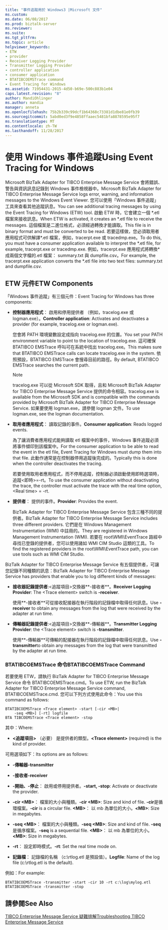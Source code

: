 ```yaml
---
title: "事件追蹤用於 Windows3 |Microsoft 文件"
ms.custom: 
ms.date: 06/08/2017
ms.prod: biztalk-server
ms.reviewer: 
ms.suite: 
ms.tgt_pltfrm: 
ms.topic: article
helpviewer_keywords:
- ETW
- provider
- Receiver Logging Provider
- Transmitter Logging Provider
- controller application
- consumer application
- BTATIBCOEMSTrace command
- Event Tracing for Windows
ms.assetid: 71954431-2015-4d50-b69e-500c883b1e04
caps.latest.revision: "8"
author: MandiOhlinger
ms.author: mandia
manager: anneta
ms.openlocfilehash: 75b2b339c99dcf1b64368c73381d1dbe81e0fb39
ms.sourcegitcommit: 5abd0ed3f9e4858ffaaec5481bfa8878595e95f7
ms.translationtype: MT
ms.contentlocale: zh-TW
ms.lasthandoff: 11/28/2017
---
```

# <a name="using-event-tracing-for-windows"></a><span data-ttu-id="0632b-102">使用 Windows 事件追蹤</span><span class="sxs-lookup"><span data-stu-id="0632b-102">Using Event Tracing for Windows</span></span>
<span data-ttu-id="0632b-103">Microsoft BizTalk Adapter for TIBCO Enterprise Message Service 會將錯誤、警告與資訊訊息記錄到 Windows 事件檢視器中。</span><span class="sxs-lookup"><span data-stu-id="0632b-103">Microsoft BizTalk Adapter for TIBCO Enterprise Message Service logs error, warning, and information messages to the Windows Event Viewer.</span></span> <span data-ttu-id="0632b-104">您可以使用「Windows 事件追蹤」工具來查看其他追蹤訊息。</span><span class="sxs-lookup"><span data-stu-id="0632b-104">You can see additional tracing messages by using the Event Tracing for Windows (ETW) tool.</span></span> <span data-ttu-id="0632b-105">啟動 ETW 時，它會建立一個 *.etl 檔案來接收訊息。</span><span class="sxs-lookup"><span data-stu-id="0632b-105">When ETW is activated, it creates an *.etl file to receive the messages.</span></span> <span data-ttu-id="0632b-106">這個檔案是二進位格式，必須經過轉換才能讀取。</span><span class="sxs-lookup"><span data-stu-id="0632b-106">This file is in binary format and must be converted to be read.</span></span> <span data-ttu-id="0632b-107">若要這樣做，您必須取用者應用程式可供解譯\*.etl 檔案，例如，tracerpt.exe 或 tracedmp.exe。</span><span class="sxs-lookup"><span data-stu-id="0632b-107">To do this, you must have a consumer application available to interpret the \*.etl file, for example, tracerpt.exe or tracedmp.exe.</span></span> <span data-ttu-id="0632b-108">例如，tracerpt.exe 應用程式將轉換\*成兩個文字檔的.etl 檔案： summary.txt 與 dumpfile.csv。</span><span class="sxs-lookup"><span data-stu-id="0632b-108">For example, the tracerpt.exe application converts the \*.etl file into two text files: summary.txt and dumpfile.csv.</span></span>  
  
## <a name="etw-components"></a><span data-ttu-id="0632b-109">ETW 元件</span><span class="sxs-lookup"><span data-stu-id="0632b-109">ETW Components</span></span>  
 <span data-ttu-id="0632b-110">「Windows 事件追蹤」有三個元件：</span><span class="sxs-lookup"><span data-stu-id="0632b-110">Event Tracing for Windows has three components:</span></span>  
  
-   <span data-ttu-id="0632b-111">**控制器應用程式**： 啟用和停用提供者 （例如，tracelog.exe 或 logman.exe）。</span><span class="sxs-lookup"><span data-stu-id="0632b-111">**Controller application**: Activates and deactivates a provider (for example, tracelog.exe or logman.exe).</span></span>  
  
     <span data-ttu-id="0632b-112">您會將 PATH 環境變數設定成指向 tracelog.exe 的位置。</span><span class="sxs-lookup"><span data-stu-id="0632b-112">You set your PATH environment variable to point to the location of tracelog.exe.</span></span> <span data-ttu-id="0632b-113">這可確保 BTATIBCO EMSTrace 呼叫可在系統中找出 tracelog.exe。</span><span class="sxs-lookup"><span data-stu-id="0632b-113">This makes sure that BTATIBCO EMSTrace calls can locate tracelog.exe in the system.</span></span> <span data-ttu-id="0632b-114">依照預設，BTATIBCO EMSTrace 會搜尋目前的路徑。</span><span class="sxs-lookup"><span data-stu-id="0632b-114">By default, BTATIBCO EMSTrace searches the current path.</span></span>  
  
    > [!NOTE]
    >  <span data-ttu-id="0632b-115">tracelog.exe 可以從 Microsoft SDK 取得，且和 Microsoft BizTalk Adapter for TIBCO Enterprise Message Service 提供的命令相容。</span><span class="sxs-lookup"><span data-stu-id="0632b-115">tracelog.exe is available from the Microsoft SDK and is compatible with the commands provided by Microsoft BizTalk Adapter for TIBCO Enterprise Message Service.</span></span> <span data-ttu-id="0632b-116">如果要使用 logman.exe，請參閱 logman 文件。</span><span class="sxs-lookup"><span data-stu-id="0632b-116">To use logman.exe, see the logman documentation.</span></span>  
  
-   <span data-ttu-id="0632b-117">**取用者應用程式**： 讀取記錄的事件。</span><span class="sxs-lookup"><span data-stu-id="0632b-117">**Consumer application**: Reads logged events.</span></span>  
  
     <span data-ttu-id="0632b-118">為了讓消費者應用程式能夠讀取 etl 檔案中的事件，Windows 事件追蹤必須將事件傾印到該檔案中。</span><span class="sxs-lookup"><span data-stu-id="0632b-118">For the consumer application to be able to read the event in the etl file, Event Tracing for Windows must dump them into that file.</span></span> <span data-ttu-id="0632b-119">此動作通常是在控制器停用追蹤後完成的。</span><span class="sxs-lookup"><span data-stu-id="0632b-119">Typically this is done when the controller deactivates the tracing.</span></span>  
  
     <span data-ttu-id="0632b-120">若要使用取用者應用程式，而不停用追蹤，控制器必須啟動使用即時選項時，追蹤\<即時\>=-rt。</span><span class="sxs-lookup"><span data-stu-id="0632b-120">To use the consumer application without deactivating the trace, the controller must activate the trace with the real time option, \<Real time\> = -rt.</span></span>  
  
-   <span data-ttu-id="0632b-121">**提供者**： 提供的事件。</span><span class="sxs-lookup"><span data-stu-id="0632b-121">**Provider**: Provides the event.</span></span>  
  
     <span data-ttu-id="0632b-122">BizTalk Adapter for TIBCO Enterprise Message Service 包含三種不同的提供者。</span><span class="sxs-lookup"><span data-stu-id="0632b-122">BizTalk Adapter for TIBCO Enterprise Message Service includes three different providers.</span></span> <span data-ttu-id="0632b-123">它們是在 Windows Management Instrumentation (WMI) 中註冊的。</span><span class="sxs-lookup"><span data-stu-id="0632b-123">They are registered in Windows Management Instrumentation (WMI).</span></span> <span data-ttu-id="0632b-124">若要在 root\WMI\EventTrace 路經中尋找已登錄的提供者，您可以使用諸如 WMI CIM Studio 這類的工具。</span><span class="sxs-lookup"><span data-stu-id="0632b-124">To find the registered providers in the root\WMI\EventTrace path, you can use tools such as WMI CIM Studio.</span></span>  
  
 <span data-ttu-id="0632b-125">BizTalk Adapter for TIBCO Enterprise Message Service 有五個提供者，可讓您記錄不同種類的訊息：</span><span class="sxs-lookup"><span data-stu-id="0632b-125">BizTalk Adapter for TIBCO Enterprise Message Service has providers that enable you to log different kinds of messages:</span></span>  
  
-   <span data-ttu-id="0632b-126">**接收器記錄提供者**:\<追蹤項目\>交換器**-接收者**。</span><span class="sxs-lookup"><span data-stu-id="0632b-126">**Receiver Logging Provider**: The \<Trace element\> switch is **-receiver**.</span></span>  
  
     <span data-ttu-id="0632b-127">使用**-接收者**可從接收配接器在執行階段的記錄檔中取得任何訊息。</span><span class="sxs-lookup"><span data-stu-id="0632b-127">Use **-receiver** to obtain any messages from the log that were received by the adapter at run time.</span></span>  
  
-   <span data-ttu-id="0632b-128">**傳輸器記錄提供者**:\<追蹤項目\>交換器**-傳輸器**。</span><span class="sxs-lookup"><span data-stu-id="0632b-128">**Transmitter Logging Provider**: the \<Trace element\> switch is **-transmitter**.</span></span>  
  
     <span data-ttu-id="0632b-129">使用**-傳輸器**可傳輸的配接器在執行階段的記錄檔中取得任何訊息。</span><span class="sxs-lookup"><span data-stu-id="0632b-129">Use **-transmitter**to obtain any messages from the log that were transmitted by the adapter at run time.</span></span>  
  
### <a name="btatibcoemstrace-command"></a><span data-ttu-id="0632b-130">BTATIBCOEMSTrace 命令</span><span class="sxs-lookup"><span data-stu-id="0632b-130">BTATIBCOEMSTrace Command</span></span>  
 <span data-ttu-id="0632b-131">若要使用 ETW，請執行 BizTalk Adapter for TIBCO Enterprise Message Service 命令 BTATIBCOEMSTrace.cmd。</span><span class="sxs-lookup"><span data-stu-id="0632b-131">To use ETW, run the BizTalk Adapter for TIBCO Enterprise Message Service command, BTATIBCOEMSTrace.cmd.</span></span> <span data-ttu-id="0632b-132">您可以下列方式使用此命令：</span><span class="sxs-lookup"><span data-stu-id="0632b-132">You use this command as follows:</span></span>  
  
```  
BTATIBCOEMSTrace <Trace element> -start [-cir <MB>|   
    -seq <MB>] [-rt] logfile  
BTA TIBCOEMSTrace <Trace element> -stop  
```  
  
 <span data-ttu-id="0632b-133">其中：</span><span class="sxs-lookup"><span data-stu-id="0632b-133">Where:</span></span>  
  
-   <span data-ttu-id="0632b-134">**\<追蹤項目\>** （必要） 是提供者的類型。</span><span class="sxs-lookup"><span data-stu-id="0632b-134">**\<Trace element\>** (required) is the kind of provider.</span></span>  
  
 <span data-ttu-id="0632b-135">可用選項如下：</span><span class="sxs-lookup"><span data-stu-id="0632b-135">Its options are as follows:</span></span>  
  
-   <span data-ttu-id="0632b-136">**-傳輸器**</span><span class="sxs-lookup"><span data-stu-id="0632b-136">**-transmitter**</span></span>  
  
-   <span data-ttu-id="0632b-137">**-接收者**</span><span class="sxs-lookup"><span data-stu-id="0632b-137">**-receiver**</span></span>  
  
-   <span data-ttu-id="0632b-138">**-開始、-停止**： 啟用或停用提供者。</span><span class="sxs-lookup"><span data-stu-id="0632b-138">**-start, -stop**: Activate or deactivate the provider.</span></span>  
  
-   <span data-ttu-id="0632b-139">**-cir \<MB\>**： 檔案的大小與種類。</span><span class="sxs-lookup"><span data-stu-id="0632b-139">**-cir \<MB\>**: Size and kind of file.</span></span> <span data-ttu-id="0632b-140">**-cir**是循環檔案。</span><span class="sxs-lookup"><span data-stu-id="0632b-140">**-cir** is a circular file.</span></span> <span data-ttu-id="0632b-141">**\<MB\>**： 以 mb 為單位的大小。</span><span class="sxs-lookup"><span data-stu-id="0632b-141">**\<MB\>**: Size in megabytes.</span></span>  
  
-   <span data-ttu-id="0632b-142">**-seq \<MB\>**： 檔案的大小與種類。</span><span class="sxs-lookup"><span data-stu-id="0632b-142">**-seq \<MB\>**: Size and kind of file.</span></span> <span data-ttu-id="0632b-143">**-seq**是循序檔案。</span><span class="sxs-lookup"><span data-stu-id="0632b-143">**-seq** is a sequential file.</span></span> <span data-ttu-id="0632b-144">**\<MB\>**： 以 mb 為單位的大小。</span><span class="sxs-lookup"><span data-stu-id="0632b-144">**\<MB\>**: Size in megabytes.</span></span>  
  
-   <span data-ttu-id="0632b-145">**-rt**： 設定即時模式。</span><span class="sxs-lookup"><span data-stu-id="0632b-145">**-rt**: Set the real time mode on.</span></span>  
  
-   <span data-ttu-id="0632b-146">**記錄檔**： 記錄檔的名稱 （c:\rtlog.etl 是預設值）。</span><span class="sxs-lookup"><span data-stu-id="0632b-146">**Logfile**: Name of the log file (c:\rtlog.etl is the default).</span></span>  
  
 <span data-ttu-id="0632b-147">例如：</span><span class="sxs-lookup"><span data-stu-id="0632b-147">For example:</span></span>  
  
```  
BTATIBCOEMSTrace -transmitter -start -cir 10 -rt c:\log\mylog.etl  
BTATIBCOEMSTrace -transmitter -stop  
```  
  
## <a name="see-also"></a><span data-ttu-id="0632b-148">請參閱</span><span class="sxs-lookup"><span data-stu-id="0632b-148">See Also</span></span>  
 [<span data-ttu-id="0632b-149">TIBCO Enterprise Message Service 疑難排解</span><span class="sxs-lookup"><span data-stu-id="0632b-149">Troubleshooting TIBCO Enterprise Message Service</span></span>](../core/troubleshooting-tibco-enterprise-message-service.md)